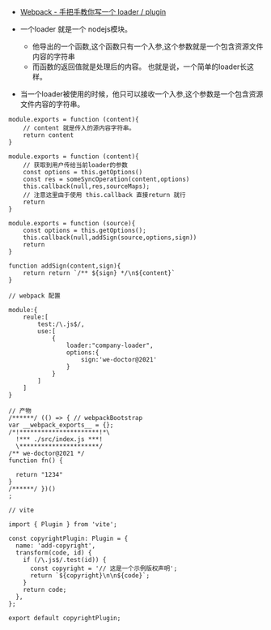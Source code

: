 * [Webpack - 手把手教你写一个 loader / plugin](https://juejin.cn/post/6976052326947618853)

* 一个loader 就是一个 nodejs模块。
    - 他导出的一个函数,这个函数只有一个入参,这个参数就是一个包含资源文件内容的字符串
    - 而函数的返回值就是处理后的内容。 也就是说，一个简单的loader长这样。
* 当一个loader被使用的时候，他只可以接收一个入参,这个参数是一个包含资源文件内容的字符串。
```
module.exports = function (content){
    // content 就是传入的源内容字符串。
    return content
}

module.exports = function (content){
    // 获取到用户传给当前loader的参数
    const options = this.getOptions()
    const res = someSyncOperation(content,options)
    this.callback(null,res,sourceMaps);
    // 注意这里由于使用 this.callback 直接return 就行
    return 
}

module.exports = function (source){
    const options = this.getOptions();
    this.callback(null,addSign(source,options,sign))
    return
}

function addSign(content,sign){
    return return `/** ${sign} */\n${content}`
}

// webpack 配置

module:{
    reule:[
        test:/\.js$/,
        use:[
            {
                loader:"company-loader",
                options:{
                    sign:'we-doctor@2021'
                }
            }
        ]
    ]
}

// 产物
/******/ (() => { // webpackBootstrap
var __webpack_exports__ = {};
/*!**********************!*\
  !*** ./src/index.js ***!
  \**********************/
/** we-doctor@2021 */
function fn() {
  
  return "1234"
}
/******/ })()
;

```


```
// vite

import { Plugin } from 'vite';

const copyrightPlugin: Plugin = {
  name: 'add-copyright',
  transform(code, id) {
    if (/\.js$/.test(id)) {
      const copyright = '// 这是一个示例版权声明';
      return `${copyright}\n\n${code}`;
    }
    return code;
  },
};

export default copyrightPlugin;


```